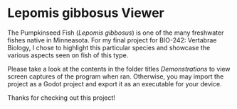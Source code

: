 # Lepomis gibbosus Viewer
The Pumpkinseed Fish (*Lepomis gibbosus*) is one of the many freshwater fishes native in Minneasota. For my final project for BIO-242: Vertabrae Biology, I chose to highlight this particular species and showcase the various aspects seen on fish of this type.

Please take a look at the contents in the folder titles *Demonstrations* to view screen captures of the program when ran. Otherwise, you may import the project as a Godot project and export it as an executable for your device.

Thanks for checking out this project!
